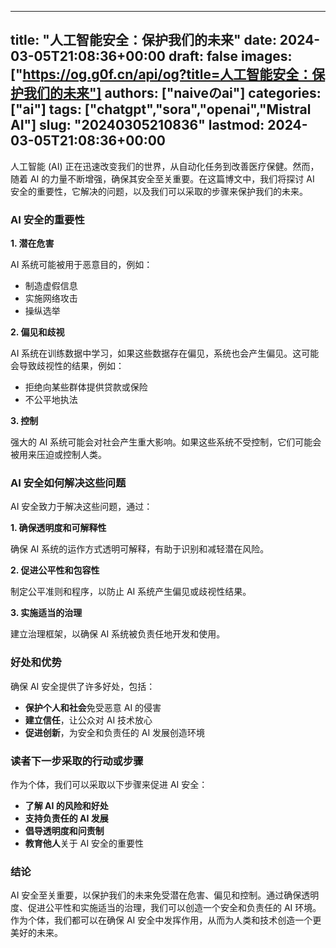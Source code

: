 
---
title: "人工智能安全：保护我们的未来"
date: 2024-03-05T21:08:36+00:00
draft: false
images: ["https://og.g0f.cn/api/og?title=人工智能安全：保护我们的未来"]
authors: ["naiveのai"]
categories: ["ai"]
tags: ["chatgpt","sora","openai","Mistral AI"]
slug: "20240305210836"
lastmod: 2024-03-05T21:08:36+00:00
---
人工智能 (AI) 正在迅速改变我们的世界，从自动化任务到改善医疗保健。然而，随着 AI 的力量不断增强，确保其安全至关重要。在这篇博文中，我们将探讨 AI 安全的重要性，它解决的问题，以及我们可以采取的步骤来保护我们的未来。

### AI 安全的重要性

**1. 潜在危害**

AI 系统可能被用于恶意目的，例如：
- 制造虚假信息
- 实施网络攻击
- 操纵选举

**2. 偏见和歧视**

AI 系统在训练数据中学习，如果这些数据存在偏见，系统也会产生偏见。这可能会导致歧视性的结果，例如：
- 拒绝向某些群体提供贷款或保险
- 不公平地执法

**3. 控制**

强大的 AI 系统可能会对社会产生重大影响。如果这些系统不受控制，它们可能会被用来压迫或控制人类。

### AI 安全如何解决这些问题

AI 安全致力于解决这些问题，通过：

**1. 确保透明度和可解释性**

确保 AI 系统的运作方式透明可解释，有助于识别和减轻潜在风险。

**2. 促进公平性和包容性**

制定公平准则和程序，以防止 AI 系统产生偏见或歧视性结果。

**3. 实施适当的治理**

建立治理框架，以确保 AI 系统被负责任地开发和使用。

### 好处和优势

确保 AI 安全提供了许多好处，包括：

- **保护个人和社会**免受恶意 AI 的侵害
- **建立信任**，让公众对 AI 技术放心
- **促进创新**，为安全和负责任的 AI 发展创造环境

### 读者下一步采取的行动或步骤

作为个体，我们可以采取以下步骤来促进 AI 安全：

- **了解 AI 的风险和好处**
- **支持负责任的 AI 发展**
- **倡导透明度和问责制**
- **教育他人**关于 AI 安全的重要性

### 结论

AI 安全至关重要，以保护我们的未来免受潜在危害、偏见和控制。通过确保透明度、促进公平性和实施适当的治理，我们可以创造一个安全和负责任的 AI 环境。作为个体，我们都可以在确保 AI 安全中发挥作用，从而为人类和技术创造一个更美好的未来。